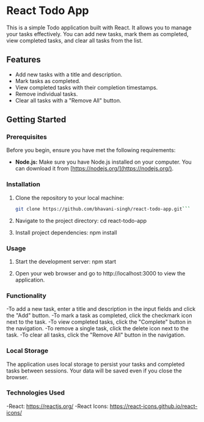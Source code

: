 # React Todo App

This is a simple Todo application built with React. It allows you to manage your tasks effectively. You can add new tasks, mark them as completed, view completed tasks, and clear all tasks from the list.

## Features

- Add new tasks with a title and description.
- Mark tasks as completed.
- View completed tasks with their completion timestamps.
- Remove individual tasks.
- Clear all tasks with a "Remove All" button.

## Getting Started

### Prerequisites

Before you begin, ensure you have met the following requirements:

- **Node.js:** Make sure you have Node.js installed on your computer. You can download it from [https://nodejs.org/](https://nodejs.org/).

### Installation

1. Clone the repository to your local machine:

   ```bash
   git clone https://github.com/bhavani-singh/react-todo-app.git```

2. Navigate to the project directory:
cd react-todo-app

3. Install project dependencies:
npm install

### Usage

1. Start the development server:
npm start

2. Open your web browser and go to http://localhost:3000 to view the application.

### Functionality

-To add a new task, enter a title and description in the input fields and click the "Add" button.
-To mark a task as completed, click the checkmark icon next to the task.
-To view completed tasks, click the "Complete" button in the navigation.
-To remove a single task, click the delete icon next to the task.
-To clear all tasks, click the "Remove All" button in the navigation.

### Local Storage
The application uses local storage to persist your tasks and completed tasks between sessions. Your data will be saved even if you close the browser.

### Technologies Used
-React: https://reactjs.org/
-React Icons: https://react-icons.github.io/react-icons/
